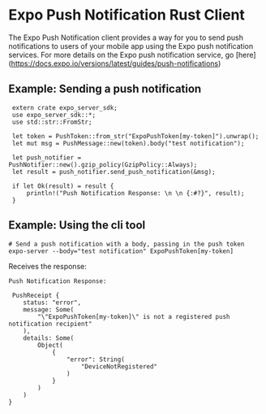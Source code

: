 # Expo Push Notification Rust Client

The Expo Push Notification client provides a way for you to send push notifications to users of your mobile app using the Expo push notification services. For more details on the Expo push notification service, go [here] (https://docs.expo.io/versions/latest/guides/push-notifications)

## Example: Sending a push notification

```
 extern crate expo_server_sdk;
 use expo_server_sdk::*;
 use std::str::FromStr;

 let token = PushToken::from_str("ExpoPushToken[my-token]").unwrap();
 let mut msg = PushMessage::new(token).body("test notification");

 let push_notifier = PushNotifier::new().gzip_policy(GzipPolicy::Always);
 let result = push_notifier.send_push_notification(&msg);

 if let Ok(result) = result {
     println!("Push Notification Response: \n \n {:#?}", result);
 }
```

## Example: Using the cli tool

```
# Send a push notification with a body, passing in the push token
expo-server --body="test notification" ExpoPushToken[my-token]
```

Receives the response:
```
Push Notification Response: 
 
 PushReceipt {
    status: "error",
    message: Some(
        "\"ExpoPushToken[my-token]\" is not a registered push notification recipient"
    ),
    details: Some(
        Object(
            {
                "error": String(
                    "DeviceNotRegistered"
                )
            }
        )
    )
}
```
